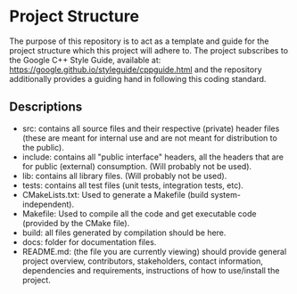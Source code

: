 # Project Structure
The purpose of this repository is to act as a template and guide for the project structure which this project will adhere to.
The project subscribes to the Google C++ Style Guide, available at: https://google.github.io/styleguide/cppguide.html and the repository additionally provides a guiding hand in following this coding standard.

## Descriptions
- src: contains all source files and their respective (private) header files (these are meant for internal use and are not meant for distribution to the public).
- include: contains all "public interface" headers, all the headers that are for public (external) consumption. (Will probably not be used).
- lib: contains all library files. (Will probably not be used).
- tests: contains all test files (unit tests, integration tests, etc).
- CMakeLists.txt: Used to generate a Makefile (build system-independent).
- Makefile: Used to compile all the code and get executable code (provided by the CMake file).
- build: all files generated by compilation should be here.
- docs: folder for documentation files.
- README.md: (the file you are currently viewing) should provide general project overview, contributors, stakeholders, contact information, dependencies and requirements, instructions of how to use/install the project.
